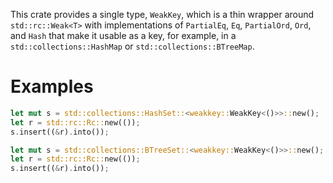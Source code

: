 This crate provides a single type, `WeakKey`, which is a thin wrapper around `std::rc::Weak<T>` with implementations of `PartialEq`, `Eq`, `PartialOrd`, `Ord`, and `Hash` that make it usable as a key, for example, in a `std::collections::HashMap` or `std::collections::BTreeMap`.

# Examples

```rust
let mut s = std::collections::HashSet::<weakkey::WeakKey<()>>::new();
let r = std::rc::Rc::new(());
s.insert((&r).into());
```

```rust
let mut s = std::collections::BTreeSet::<weakkey::WeakKey<()>>::new();
let r = std::rc::Rc::new(());
s.insert((&r).into());
```